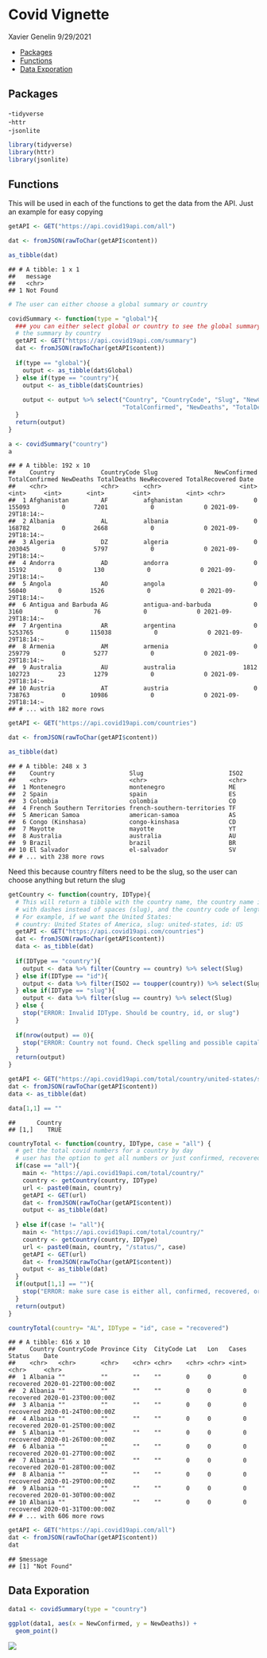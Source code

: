 Covid Vignette
================
Xavier Genelin
9/29/2021

-   [Packages](#packages)
-   [Functions](#functions)
-   [Data Exporation](#data-exporation)

## Packages

\-`tidyverse`  
-`httr`  
-`jsonlite`

``` r
library(tidyverse)
library(httr)
library(jsonlite)
```

## Functions

This will be used in each of the functions to get the data from the API.
Just an example for easy copying

``` r
getAPI <- GET("https://api.covid19api.com/all")

dat <- fromJSON(rawToChar(getAPI$content))

as_tibble(dat)
```

    ## # A tibble: 1 x 1
    ##   message  
    ##   <chr>    
    ## 1 Not Found

``` r
# The user can either choose a global summary or country

covidSummary <- function(type = "global"){
  ### you can either select global or country to see the global summary or 
  # the summary by country
  getAPI <- GET("https://api.covid19api.com/summary")
  dat <- fromJSON(rawToChar(getAPI$content))
  
  if(type == "global"){
    output <- as_tibble(dat$Global)
  } else if(type == "country"){
    output <- as_tibble(dat$Countries)
    
    output <- output %>% select("Country", "CountryCode", "Slug", "NewConfirmed", 
                                "TotalConfirmed", "NewDeaths", "TotalDeaths", "NewRecovered", "TotalRecovered", "Date")
  }
  return(output)
}
```

``` r
a <- covidSummary("country")
a
```

    ## # A tibble: 192 x 10
    ##    Country             CountryCode Slug                NewConfirmed TotalConfirmed NewDeaths TotalDeaths NewRecovered TotalRecovered Date              
    ##    <chr>               <chr>       <chr>                      <int>          <int>     <int>       <int>        <int>          <int> <chr>             
    ##  1 Afghanistan         AF          afghanistan                    0         155093         0        7201            0              0 2021-09-29T18:14:~
    ##  2 Albania             AL          albania                        0         168782         0        2668            0              0 2021-09-29T18:14:~
    ##  3 Algeria             DZ          algeria                        0         203045         0        5797            0              0 2021-09-29T18:14:~
    ##  4 Andorra             AD          andorra                        0          15192         0         130            0              0 2021-09-29T18:14:~
    ##  5 Angola              AO          angola                         0          56040         0        1526            0              0 2021-09-29T18:14:~
    ##  6 Antigua and Barbuda AG          antigua-and-barbuda            0           3160         0          76            0              0 2021-09-29T18:14:~
    ##  7 Argentina           AR          argentina                      0        5253765         0      115038            0              0 2021-09-29T18:14:~
    ##  8 Armenia             AM          armenia                        0         259779         0        5277            0              0 2021-09-29T18:14:~
    ##  9 Australia           AU          australia                   1812         102723        23        1279            0              0 2021-09-29T18:14:~
    ## 10 Austria             AT          austria                        0         738763         0       10986            0              0 2021-09-29T18:14:~
    ## # ... with 182 more rows

``` r
getAPI <- GET("https://api.covid19api.com/countries")

dat <- fromJSON(rawToChar(getAPI$content))

as_tibble(dat)
```

    ## # A tibble: 248 x 3
    ##    Country                     Slug                        ISO2 
    ##    <chr>                       <chr>                       <chr>
    ##  1 Montenegro                  montenegro                  ME   
    ##  2 Spain                       spain                       ES   
    ##  3 Colombia                    colombia                    CO   
    ##  4 French Southern Territories french-southern-territories TF   
    ##  5 American Samoa              american-samoa              AS   
    ##  6 Congo (Kinshasa)            congo-kinshasa              CD   
    ##  7 Mayotte                     mayotte                     YT   
    ##  8 Australia                   australia                   AU   
    ##  9 Brazil                      brazil                      BR   
    ## 10 El Salvador                 el-salvador                 SV   
    ## # ... with 238 more rows

Need this because country filters need to be the slug, so the user can
choose anything but return the slug

``` r
getCountry <- function(country, IDType){
  # This will return a tibble with the country name, the country name in lowercase
  # with dashes instead of spaces (slug), and the country code of length 2
  # For example, if we want the United States:
  # country: United States of America, slug: united-states, id: US
  getAPI <- GET("https://api.covid19api.com/countries")
  dat <- fromJSON(rawToChar(getAPI$content))
  data <- as_tibble(dat)
  
  if(IDType == "country"){
    output <- data %>% filter(Country == country) %>% select(Slug)
  } else if(IDType == "id"){
    output <- data %>% filter(ISO2 == toupper(country)) %>% select(Slug)
  } else if(IDType == "slug"){
    output <- data %>% filter(slug == country) %>% select(Slug)
  } else {
    stop("ERROR: Invalid IDType. Should be country, id, or slug")
  }
  
  if(nrow(output) == 0){
    stop("ERROR: Country not found. Check spelling and possible capitalization")
  }
  return(output)
}
```

``` r
getAPI <- GET("https://api.covid19api.com/total/country/united-states/status/death")
dat <- fromJSON(rawToChar(getAPI$content))
data <- as_tibble(dat)

data[1,1] == ""
```

    ##      Country
    ## [1,]    TRUE

``` r
countryTotal <- function(country, IDType, case = "all") {
  # get the total covid numbers for a country by day
  # user has the option to get all numbers or just confirmed, recovered, or deaths
  if(case == "all"){
    main <- "https://api.covid19api.com/total/country/"
    country <- getCountry(country, IDType)
    url <- paste0(main, country)
    getAPI <- GET(url)
    dat <- fromJSON(rawToChar(getAPI$content))
    output <- as_tibble(dat)
    
  } else if(case != "all"){
    main <- "https://api.covid19api.com/total/country/"
    country <- getCountry(country, IDType)
    url <- paste0(main, country, "/status/", case)
    getAPI <- GET(url)
    dat <- fromJSON(rawToChar(getAPI$content))
    output <- as_tibble(dat)
  } 
  if(output[1,1] == ""){
    stop("ERROR: make sure case is either all, confirmed, recovered, or deaths")
  }
  return(output)
}

countryTotal(country= "AL", IDType = "id", case = "recovered")
```

    ## # A tibble: 616 x 10
    ##    Country CountryCode Province City  CityCode Lat   Lon   Cases Status    Date                
    ##    <chr>   <chr>       <chr>    <chr> <chr>    <chr> <chr> <int> <chr>     <chr>               
    ##  1 Albania ""          ""       ""    ""       0     0         0 recovered 2020-01-22T00:00:00Z
    ##  2 Albania ""          ""       ""    ""       0     0         0 recovered 2020-01-23T00:00:00Z
    ##  3 Albania ""          ""       ""    ""       0     0         0 recovered 2020-01-24T00:00:00Z
    ##  4 Albania ""          ""       ""    ""       0     0         0 recovered 2020-01-25T00:00:00Z
    ##  5 Albania ""          ""       ""    ""       0     0         0 recovered 2020-01-26T00:00:00Z
    ##  6 Albania ""          ""       ""    ""       0     0         0 recovered 2020-01-27T00:00:00Z
    ##  7 Albania ""          ""       ""    ""       0     0         0 recovered 2020-01-28T00:00:00Z
    ##  8 Albania ""          ""       ""    ""       0     0         0 recovered 2020-01-29T00:00:00Z
    ##  9 Albania ""          ""       ""    ""       0     0         0 recovered 2020-01-30T00:00:00Z
    ## 10 Albania ""          ""       ""    ""       0     0         0 recovered 2020-01-31T00:00:00Z
    ## # ... with 606 more rows

``` r
getAPI <- GET("https://api.covid19api.com/all")
dat <- fromJSON(rawToChar(getAPI$content))
dat
```

    ## $message
    ## [1] "Not Found"

## Data Exporation

``` r
data1 <- covidSummary(type = "country")

ggplot(data1, aes(x = NewConfirmed, y = NewDeaths)) +
  geom_point()
```

![](README_files/figure-gfm/unnamed-chunk-10-1.png)<!-- -->
